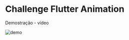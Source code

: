 # Challenge Flutter Animation 

Demostração - vídeo

![demo](https://github.com/Jacob-dvlp/ui-shopping-animation/blob/master/demo.gif)
